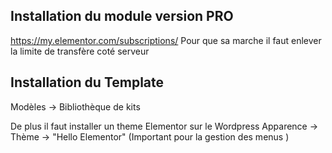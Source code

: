 
## Installation du module version PRO 
https://my.elementor.com/subscriptions/
Pour que sa marche il faut enlever la limite de transfère coté serveur 

## Installation du Template 

Modèles -> Bibliothèque de kits 


De plus il faut installer un theme Elementor sur le Wordpress 
Apparence -> Thème -> "Hello Elementor"
(Important pour la gestion des menus )


